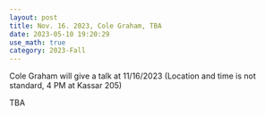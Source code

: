 ```yaml
---
layout: post
title: Nov. 16. 2023, Cole Graham, TBA
date: 2023-05-10 19:20:29
use_math: true
category: 2023-Fall
---
```

 
Cole Graham will give a talk at 11/16/2023 (Location and time is not standard, 4 PM at Kassar 205)

<div>
TBA
</div>
